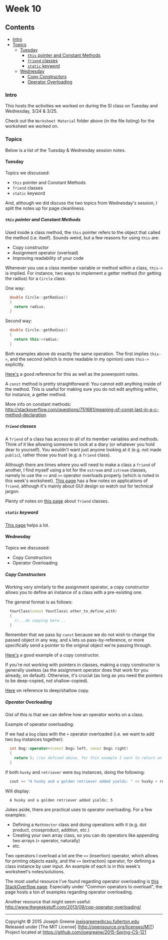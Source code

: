 # Week 10

## Contents
- [Intro](#intro)
- [Topics](#topics)
  - [Tuesday](#tuesday)
    - [`this` pointer and Constant Methods](#this-pointer-and-constant-methods)
    - [`friend` classes](#friend-classes)
    - [`static` keyword](#static-keyword)
  - [Wednesday](#wednesday)
    - [Copy Constructors](#copy-constructors)
    - [Operator Overloading](#operator-overloading)
  
### Intro

This hosts the activities we worked on during the SI class on Tuesday and Wednesday, 3/24 & 3/25.

Check out the `Worksheet Material` folder above (in the file listing) for the worksheet we worked on.

### Topics

Below is a list of the Tuesday & Wednesday session notes. 

#### Tuesday
Topics we discussed:
- `this` pointer and Constant Methods
- `friend` classes
- `static` keyword

And, although we did discuss the two topics from Wednesday's session, I split the notes up for page cleanliness.

##### `this` pointer and Constant Methods
Used inside a class method, the `this` pointer refers to the object that called the method (i.e. itself). Sounds weird, but a few reasons for using `this` are:
- Copy constructor
- Assignment operator (overload)
- Improving readability of your code

Whenever you use a class member variable or method within a class, `this->` is implied. For instance, two ways to implement a getter method (for getting the radius) for a `Circle` class:

One way:
```C++
  double Circle::getRadius()
  {
    return radius;
  }
```

Second way:
```C++
  double Circle::getRadius()
  {
    return this->radius;
  }
```

Both examples above do exactly the same operation. The first implies `this->`, and the second (which is more readable in my opinion) uses `this->` explicitly.

[Here's](http://stackoverflow.com/questions/993352/when-should-i-make-explicit-use-of-the-this-pointer) a good reference for this as well as the powerpoint notes.



A `const` method is pretty straightforward: You cannot edit anything inside of the method. This is useful for making sure you do not edit anything within, for instance, a getter method.

More info on constant methods:  http://stackoverflow.com/questions/751681/meaning-of-const-last-in-a-c-method-declaration

##### `friend` classes
A `friend` of a class has access to all of its member variables and methods. Think of it like allowing someone to look at a diary (or whatever you hold dear to yourself). You wouldn't want just anyone looking at it (e.g. not made `public`), rather those you trust (e.g. a `friend` class).

Although there are times where you will need to make a class a `friend` of another, I find myself using a lot for the `ostream` and `istream` classes, namely to use the `<<` and `>>` operator overloads properly (which is noted in this week's worksheet). 
[This page](http://stackoverflow.com/questions/17434/when-should-you-use-friend-in-c) has a few notes on applications of `friend`, although it's mainly about GUI design so watch out for technical jargon.

Plenty of notes on [this page](http://www.programiz.com/cpp-programming/friend-function-class) about `friend` classes.

##### `static` keyword
[This page](http://stackoverflow.com/questions/15235526/the-static-keyword-and-its-various-uses-in-c) helps a lot.

#### Wednesday
Topics we discussed:
- Copy Constructors
- Operator Overloading

##### Copy Constructors
Working very similarly to the assignment operator, a copy constructor allows you to define an instance of a class with a pre-existing one.

The general format is as follows:
```C++
  YourClass(const YourClass& other_to_define_with)
  {
    //...do copying here...
  }
```

Remember that we pass by `const` because we do not wish to change the passed object in any way, and `&` lets us pass-by-reference, or more specifically send a pointer to the original object we're passing through.

[Here's](http://www.tutorialspoint.com/cplusplus/cpp_copy_constructor.htm) a good example of a copy constructor.

If you're not working with pointers in classes, making a copy constructor is generally useless (as the assignment operator does that work for you already, on default). Otherwise, it's crucial (as long as you need the pointers to be deep-copied, not shallow-copied).

[Here](http://stackoverflow.com/questions/184710/what-is-the-difference-between-a-deep-copy-and-a-shallow-copy) on reference to deep/shallow copy. 

##### Operator Overloading
Gist of this is that we can define how an operator works on a class.

Example of operator overloading:

If we had a `Dog` class with the `+` operator overloaded (i.e. we want to add two `Dog` instances together):
```C++
  int Dog::operator+(const Dog& left, const Dog& right)
  {
    return 5; //as defined above, for this example I want to return an integer after adding two Dog instances.
  }
```

If both `husky` and `retriever` were `Dog` instances, doing the following:
```C++
  cout << "A husky and a golden retriever added yields: " << husky + retriever << endl;
```

Will display:
```
  A husky and a golden retriever added yields: 5
```

Jokes aside, there are practical uses to operator overloading. For a few examples:
- Defining a `MathVector` class and doing operations with it (e.g. dot product, crossproduct, addition, etc.)
- Creating your own array class, so you can do operators like appending two arrays (`+` operator, naturally)
- etc.

Two operators I overload a lot are the `<<` (insertion) operator, which allows for printing objects easily, and the `>>` (extraction) operator, for defining a class instance by user input. An example of each is in this week's worksheet's notes/solutions.

The most useful resource I've found regarding operator overloading is [this StackOverflow page](stackoverflow.com/questions/4421706/operator-overloading/4421719). Especially under "Common operators to overload", the page hosts a ton of examples regarding operator overloading.

Another resource that might seem useful: http://www.thegeekstuff.com/2013/09/cpp-operator-overloading/

-------------------------------------------------------------------------------

Copyright &copy; 2015 Joseph Greene <joeisgreene@csu.fullerton.edu>  
Released under [The MIT License] (http://opensource.org/licenses/MIT)  
Project located at <https://github.com/joegreene/2015-Spring-CS-121>
